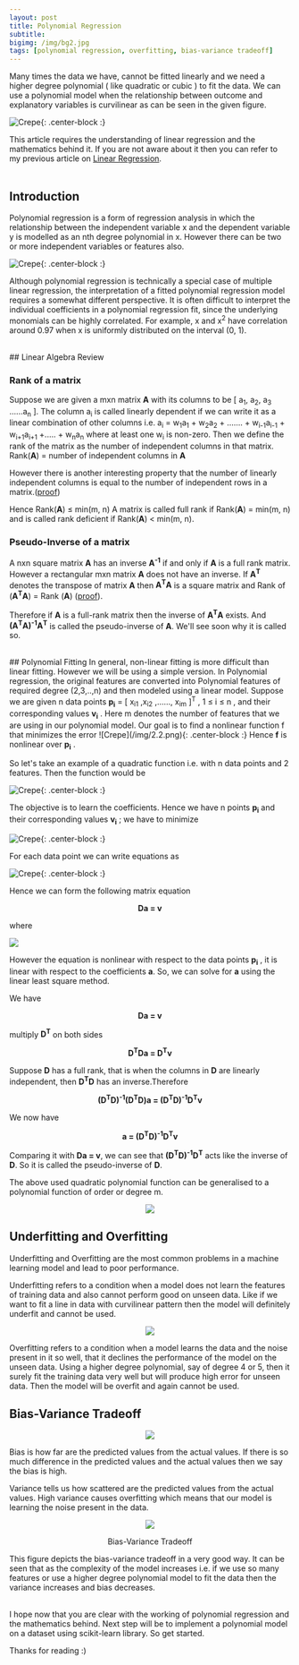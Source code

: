 ```yaml
---
layout: post
title: Polynomial Regression
subtitle: 
bigimg: /img/bg2.jpg
tags: [polynomial regression, overfitting, bias-variance tradeoff]
---
```

Many times the data we have, cannot be fitted linearly and we need a higher degree polynomial ( like quadratic or cubic ) to fit the data. We can use a polynomial model when the relationship between outcome and explanatory variables is curvilinear as can be seen in the given figure. 

![Crepe](/img/2.0.png){: .center-block :}

This article requires the understanding of linear regression and the mathematics behind it. If you are not aware about it then you can refer to my previous article on [Linear Regression](https://shivank1006.github.io/2020-03-14-Linear_Regression/).
<br><br>
## Introduction

Polynomial regression is a form of regression analysis in which the relationship between the independent variable x and the dependent variable y is modelled as an nth degree polynomial in x. However there can be two or more independent variables or features also.

![Crepe](/img/2.12.png){: .center-block :}

Although polynomial regression is technically a special case of multiple linear regression, the interpretation of a fitted polynomial regression model requires a somewhat different perspective. It is often difficult to interpret the individual coefficients in a polynomial regression fit, since the underlying monomials can be highly correlated. For example, x and x<sup>2</sup> have correlation around 0.97 when x is uniformly distributed on the interval (0, 1). 

<br>
## Linear Algebra Review 

### Rank of a matrix
Suppose we are given a mxn matrix <b>A</b> with its columns to be [ a<sub>1</sub>, a<sub>2</sub>, a<sub>3</sub> …...a<sub>n</sub> ]. The column a<sub>i</sub> is called linearly dependent if we can write it as a linear combination of other columns i.e.
a<sub>i</sub> = w<sub>1</sub>a<sub>1</sub> + w<sub>2</sub>a<sub>2</sub> + ……. + w<sub>i-1</sub>a<sub>i-1</sub> + w<sub>i+1</sub>a<sub>i+1</sub> +..... + w<sub>n</sub>a<sub>n</sub>
where at least one w<sub>i</sub> is non-zero.
Then we define the rank of the matrix as the number of independent columns in that matrix.
Rank(<b>A</b>) = number of independent columns in <b>A</b> 

However there is another interesting property that the number of linearly independent columns is equal to the number of independent rows in a matrix.([proof](https://en.wikibooks.org/wiki/Linear_Algebra/Row_and_column_spaces#Proof))

Hence Rank(<b>A</b>) ≤ min(m, n)
A matrix is called full rank if Rank(<b>A</b>) = min(m, n) and is called rank deficient if Rank(<b>A</b>) < min(m, n).

### Pseudo-Inverse of a matrix
A nxn square matrix <b>A</b> has an inverse <b>A<sup>-1</sup></b> if and only if <b>A</b> is a full rank matrix. However a rectangular mxn  matrix <b>A</b> does not have an inverse. 
If <b>A<sup>T</sup></b> denotes the transpose of matrix <b>A</b> then <b>A<sup>T</sup>A</b> is a square matrix and Rank of (<b>A<sup>T</sup>A</b>) = Rank (<b>A</b>) ([proof](https://math.stackexchange.com/questions/349738/prove-operatornamerankata-operatornameranka-for-any-a-in-m-m-times-n)).

Therefore if <b>A</b> is a full-rank matrix then the inverse of <b>A<sup>T</sup>A</b> exists. And <b>(A<sup>T</sup>A)<sup>-1</sup>A<sup>T</sup></b> is called the pseudo-inverse of <b>A</b>. We'll see soon why it is called so.

<br>
## Polynomial Fitting 
In general, non-linear fitting is more difficult than linear fitting. However we will be using a simple version.
In Polynomial regression, the original features are converted into Polynomial features of required degree (2,3,..,n) and then modeled using a linear model.
Suppose we are given n data points <b>p<sub>i</sub></b> = [ x<sub>i1</sub> ,x<sub>i2</sub> ,……, x<sub>im</sub> ]<sup>T</sup> , 1 ≤ i ≤ n , and their corresponding values <b>v<sub>i</sub></b> . Here m denotes the number of features that we are using in our polynomial model. Our goal is to find a nonlinear function f that minimizes the error 
![Crepe](/img/2.2.png){: .center-block :}
Hence <b>f</b> is nonlinear over <b>p<sub>i</sub></b> .

So let's take an example of a quadratic function i.e. with n data points and 2 features. Then the function would be

![Crepe](/img/2.3.png){: .center-block :}

The objective is to learn the coefficients. Hence we have n points <b>p<sub>i</sub></b> and their corresponding values <b>v<sub>i</sub></b> ; we have to minimize

![Crepe](/img/2.4.png){: .center-block :}

For each data point we can write equations as 

![Crepe](/img/2.5.png){: .center-block :}

Hence we can form the following matrix equation

<p align='center'><b>Da = v</b></p>

where


<img src='/img/2.6.png' align='center'>



However the equation is nonlinear with respect to the data points <b>p<sub>i</sub></b> , it is linear with respect to the coefficients <b>a</b>. So, we can solve for <b>a</b> using the linear least square method.

We have

<p align='center'><b>Da = v</b></p>

multiply <b>D<sup>T</sup></b> on both sides

<p align='center'><b>D<sup>T</sup>Da = D<sup>T</sup>v</b></p>

Suppose <b>D</b> has a full rank, that is when the columns in <b>D</b> are linearly independent, then <b>D<sup>T</sup>D</b> has an inverse.Therefore

<p align='center'><b>(D<sup>T</sup>D)<sup>-1</sup>(D<sup>T</sup>D)a = (D<sup>T</sup>D)<sup>-1</sup>D<sup>T</sup>v</b></p>

We now have

<p align='center'><b>a = (D<sup>T</sup>D)<sup>-1</sup>D<sup>T</sup>v</b></p>

Comparing it with <b>Da = v</b>, we can see that <b>(D<sup>T</sup>D)<sup>-1</sup>D<sup>T</sup></b> acts like the inverse of <b>D</b>. So it is called the pseudo-inverse of <b>D</b>.

The above used quadratic polynomial function can be generalised to a polynomial function of order or degree m.
<p align='center'><img src='/img/2.7.png' align='centre'></p>

## Underfitting and Overfitting

Underfitting and Overfitting are the most common problems in a machine learning model and lead to poor performance. 


Underfitting refers to a condition when a model does not learn the features of training data and also cannot perform good on unseen data. Like if we want to fit a line in data with curvilinear pattern then the model will definitely underfit and cannot be used.


<p align='center'><img src='/img/2.11.png' align='centre'></p>

Overfitting refers to a condition when a model learns the data and the noise present in it so well, that it declines the performance of the model on the unseen data. Using a higher degree polynomial, say of degree 4 or 5, then it surely fit the training data very well but will produce high error for unseen data. Then the model will be overfit and again cannot be used.



## Bias-Variance Tradeoff

<p align='center'><img src='/img/2.10.png' align='centre'></p>
Bias is how far are the predicted values from the actual values. If there is so much difference in the predicted values and the actual values then we say the bias is high.


Variance tells us how scattered are the predicted values from the actual values. High variance causes overfitting which means that our model is learning the noise present in the data.

<p align='center'><img src='/img/2.8.png' align='centre'></p>
<p align='center'>Bias-Variance Tradeoff</p>

This figure depicts the bias-variance tradeoff in a very good way. It can be seen that as the complexity of the model increases i.e. if we use so many features or use a higher degree polynomial model to fit the data then the variance increases and bias decreases.
<br><br>

I hope now that you are clear with the working of polynomial regression and the mathematics behind. Next step will be to implement a polynomial model on a dataset using scikit-learn library. So get started.

Thanks for reading :)

